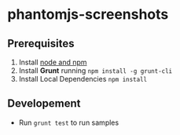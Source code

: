 phantomjs-screenshots
=====================

## Prerequisites
1. Install [node and npm](http://www.nodejs.org)
2. Install **Grunt** running `npm install -g grunt-cli` 
3. Install Local Dependencies `npm install` 

## Developement
* Run `grunt test` to run samples
